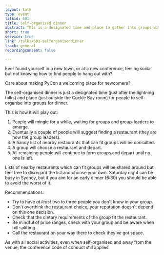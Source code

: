 ```yaml
---
layout: talk
type: event
talkid: 601
title: Self-organised dinner
abstract: This is a designated time and place to gather into groups with people you don't necessarily know and go grab some dinner together.
short: true
service: true
link: /talks/601-selforganiseddinner
track: general
recordingconsent: false

---
```


Ever found yourself in a new town, or at a new conference, feeling social but not knowing how to find people to hang out with?

Care about making PyCon a welcoming place for newcomers?

The self-organised dinner is just a designated time (just after the lightning talks) and place (just outside the Cockle Bay room) for people to self-organise into groups for dinner.

This is how it will play out:
1. People will mingle for a while, waiting for groups and group-leaders to emerge.
2. Eventually a couple of people will suggest finding a restaurant (they are now the group leaders).
3. A handy list of nearby restaurants that can fit groups will be consulted.
4. A group will choose a restaurant and depart.
5. All remaining people will continue to form groups and depart until no one is left.

Lists of nearby restaurants which can fit groups will be shared around but feel free to disregard the list and choose your own. Saturday night can be busy in Sydney, but if you aim for an early dinner (6:30) you should be able to avoid the worst of it.

Recommendations:
 * Try to have *at least* two to three people you don't know in your group.
 * Don't overthink the restaurant choice, your reputation doesn't depend on this one decision.
 * Check that the dietary requirements of the group fit the restaurant.
 * Be mindful of price ranges, check with your group and be aware when bill splitting.
 * Call the restaurant on your way there to check they've got space.

As with all social activities, even when self-organised and away from the venue, the conference code of conduct still applies.
